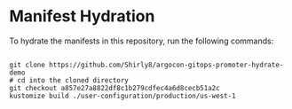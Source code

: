 
# Manifest Hydration

To hydrate the manifests in this repository, run the following commands:

```shell

git clone https://github.com/Shirly8/argocon-gitops-promoter-hydrate-demo
# cd into the cloned directory
git checkout a857e27a8822df8c1b279cdfec4a6d8cecb51a2c
kustomize build ./user-configuration/production/us-west-1
```